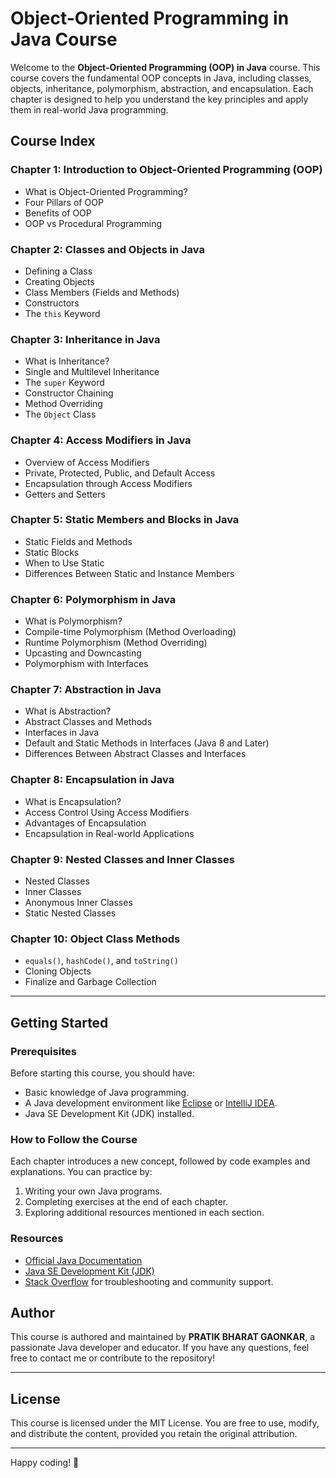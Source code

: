 # Object-Oriented Programming in Java Course

Welcome to the **Object-Oriented Programming (OOP) in Java** course. This course covers the fundamental OOP concepts in Java, including classes, objects, inheritance, polymorphism, abstraction, and encapsulation. Each chapter is designed to help you understand the key principles and apply them in real-world Java programming.

## Course Index

### Chapter 1: Introduction to Object-Oriented Programming (OOP)
- What is Object-Oriented Programming?
- Four Pillars of OOP
- Benefits of OOP
- OOP vs Procedural Programming

### Chapter 2: Classes and Objects in Java
- Defining a Class
- Creating Objects
- Class Members (Fields and Methods)
- Constructors
- The `this` Keyword

### Chapter 3: Inheritance in Java
- What is Inheritance?
- Single and Multilevel Inheritance
- The `super` Keyword
- Constructor Chaining
- Method Overriding
- The `Object` Class

### Chapter 4: Access Modifiers in Java
- Overview of Access Modifiers
- Private, Protected, Public, and Default Access
- Encapsulation through Access Modifiers
- Getters and Setters

### Chapter 5: Static Members and Blocks in Java
- Static Fields and Methods
- Static Blocks
- When to Use Static
- Differences Between Static and Instance Members

### Chapter 6: Polymorphism in Java
- What is Polymorphism?
- Compile-time Polymorphism (Method Overloading)
- Runtime Polymorphism (Method Overriding)
- Upcasting and Downcasting
- Polymorphism with Interfaces

### Chapter 7: Abstraction in Java
- What is Abstraction?
- Abstract Classes and Methods
- Interfaces in Java
- Default and Static Methods in Interfaces (Java 8 and Later)
- Differences Between Abstract Classes and Interfaces

### Chapter 8: Encapsulation in Java
- What is Encapsulation?
- Access Control Using Access Modifiers
- Advantages of Encapsulation
- Encapsulation in Real-world Applications

### Chapter 9: Nested Classes and Inner Classes
- Nested Classes
- Inner Classes
- Anonymous Inner Classes
- Static Nested Classes

### Chapter 10: Object Class Methods
- `equals()`, `hashCode()`, and `toString()`
- Cloning Objects
- Finalize and Garbage Collection

---

## Getting Started

### Prerequisites
Before starting this course, you should have:
- Basic knowledge of Java programming.
- A Java development environment like [Eclipse](https://www.eclipse.org/) or [IntelliJ IDEA](https://www.jetbrains.com/idea/).
- Java SE Development Kit (JDK) installed.

### How to Follow the Course
Each chapter introduces a new concept, followed by code examples and explanations. You can practice by:
1. Writing your own Java programs.
2. Completing exercises at the end of each chapter.
3. Exploring additional resources mentioned in each section.

### Resources
- [Official Java Documentation](https://docs.oracle.com/en/java/)
- [Java SE Development Kit (JDK)](https://www.oracle.com/java/technologies/javase-jdk11-downloads.html)
- [Stack Overflow](https://stackoverflow.com/) for troubleshooting and community support.

## Author
This course is authored and maintained by **PRATIK BHARAT GAONKAR**, a passionate Java developer and educator. If you have any questions, feel free to contact me or contribute to the repository!

---

## License
This course is licensed under the MIT License. You are free to use, modify, and distribute the content, provided you retain the original attribution.

---

Happy coding! 🎉
